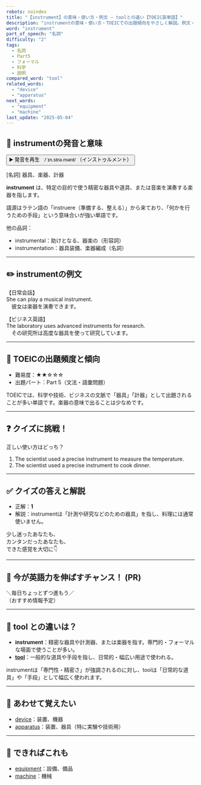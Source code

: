 ```yaml
---
robots: noindex
title: "【instrument】の意味・使い方・例文 ― toolとの違い【TOEIC英単語】"
description: "instrumentの意味・使い方・TOEICでの出題傾向をやさしく解説。例文・クイズ付きでtoolとの違いもわかりやすく学べます。"
word: "instrument"
part_of_speech: "名詞"
difficulty: "2"
tags:
  - 名詞
  - Part5
  - フォーマル
  - 科学
  - 説明
compared_word: "tool"
related_words:
  - "device"
  - "apparatus"
next_words:
  - "equipment"
  - "machine"
last_update: "2025-05-04"
---
```


## 🔰 instrumentの発音と意味

<button class="play-audio" onclick="playTTS('instrument')">
  <span class="play-audio-main">
    ▶️ 発音を再生　/ˈɪn.strə.mənt/
  </span>
  <span class="play-audio-sub">
    （インストゥルメント）
  </span>
</button>

[名詞] 器具、楽器、計器

**instrument** は、特定の目的で使う精密な器具や道具、または音楽を演奏する楽器を指します。

語源はラテン語の「instruere（準備する、整える）」から来ており、「何かを行うための手段」という意味合いが強い単語です。

他の品詞：  
- instrumental：助けとなる、器楽の（形容詞）
- instrumentation：器具装備、楽器編成（名詞）

---

## ✏️ instrumentの例文

【日常会話】  
She can play a musical instrument.  
　彼女は楽器を演奏できます。

【ビジネス英語】  
The laboratory uses advanced instruments for research.  
　その研究所は高度な器具を使って研究しています。

---

## 🎯 TOEICの出題頻度と傾向

- 難易度：★★☆☆☆
- 出題パート：Part 5（文法・語彙問題）

TOEICでは、科学や技術、ビジネスの文脈で「器具」「計器」として出題されることが多い単語です。楽器の意味で出ることは少なめです。

---

## ❓ クイズに挑戦！

正しい使い方はどっち？

1. The scientist used a precise instrument to measure the temperature.  
2. The scientist used a precise instrument to cook dinner.

---

## ✅ クイズの答えと解説

- 正解：**1**
- 解説：instrumentは「計測や研究などのための器具」を指し、料理には通常使いません。

少し迷ったあなたも、  
カンタンだったあなたも、  
できた感覚を大切に👇️

---

## 🚀 今が英語力を伸ばすチャンス！ (PR)

<div class="info-center">
＼毎日ちょっとずつ進もう／<br>  
（おすすめ情報予定）
</div>

---

## 🤔  tool との違いは？

- **instrument**：精密な器具や計測器、または楽器を指す。専門的・フォーマルな場面で使うことが多い。
- **[tool](/tool)**：一般的な道具や手段を指し、日常的・幅広い用途で使われる。

instrumentは「専門性・精密さ」が強調されるのに対し、toolは「日常的な道具」や「手段」として幅広く使われます。

---

## 🧩 あわせて覚えたい

- [device](/device)：装置、機器
- [apparatus](/apparatus)：装置、器具（特に実験や技術用）

---

## 📖 できればこれも

- [equipment](/equipment)：設備、備品
- [machine](/machine)：機械

<!-- cvid: aid13_bid11 -->
